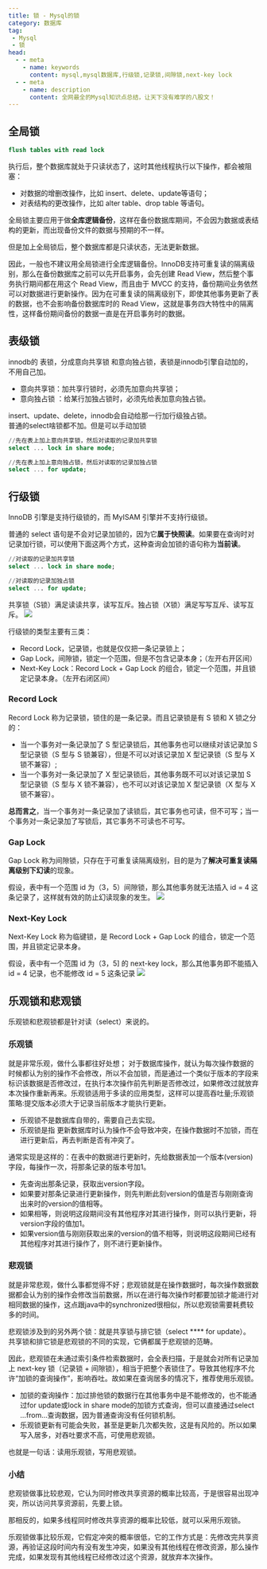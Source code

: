 ```yaml
---
title: 锁 - Mysql的锁
category: 数据库
tag:
 - Mysql
 - 锁
head:
  - - meta
    - name: keywords
      content: mysql,mysql数据库,行级锁,记录锁,间隙锁,next-key lock
  - - meta
    - name: description
      content: 全网最全的Mysql知识点总结，让天下没有难学的八股文！
---
```




## 全局锁
```sql
flush tables with read lock
```

执行后，整个数据库就处于只读状态了，这时其他线程执行以下操作，都会被阻塞：
- 对数据的增删改操作，比如 insert、delete、update等语句；
- 对表结构的更改操作，比如 alter table、drop table 等语句。

全局锁主要应用于做**全库逻辑备份**，这样在备份数据库期间，不会因为数据或表结构的更新，而出现备份文件的数据与预期的不一样。

但是加上全局锁后，整个数据库都是只读状态，无法更新数据。

因此，一般也不建议用全局锁进行全库逻辑备份。InnoDB支持可重复读的隔离级别，那么在备份数据库之前可以先开启事务，会先创建 Read View，然后整个事务执行期间都在用这个 Read View，而且由于 MVCC 的支持，备份期间业务依然可以对数据进行更新操作。因为在可重复读的隔离级别下，即使其他事务更新了表的数据，也不会影响备份数据库时的 Read View，这就是事务四大特性中的隔离性，这样备份期间备份的数据一直是在开启事务时的数据。

## 表级锁
innodb的 表锁，分成意向共享锁 和意向独占锁，表锁是innodb引擎⾃动加的，不⽤⾃⼰加。
- 意向共享锁：加共享⾏锁时，必须先加意向共享锁；
- 意向独占锁 ：给某⾏加独占锁时，必须先给表加意向独占锁。

insert、update、delete，innodb会⾃动给那⼀⾏加⾏级独占锁。  
普通的select啥锁都不加。但是可以手动加锁  
```sql
//先在表上加上意向共享锁，然后对读取的记录加共享锁
select ... lock in share mode;

//先在表上加上意向独占锁，然后对读取的记录加独占锁
select ... for update;
```

## 行级锁

InnoDB 引擎是支持行级锁的，而 MyISAM 引擎并不支持行级锁。

普通的 select 语句是不会对记录加锁的，因为它**属于快照读**。如果要在查询时对记录加行锁，可以使用下面这两个方式，这种查询会加锁的语句称为**当前读**。
```sql
//对读取的记录加共享锁
select ... lock in share mode;

//对读取的记录加独占锁
select ... for update;
```

共享锁（S锁）满足读读共享，读写互斥。独占锁（X锁）满足写写互斥、读写互斥。
![](https://seven97-blog.oss-cn-hangzhou.aliyuncs.com/imgs/202404261902808.png)

行级锁的类型主要有三类：
- Record Lock，记录锁，也就是仅仅把一条记录锁上；
- Gap Lock，间隙锁，锁定一个范围，但是不包含记录本身；（左开右开区间）
- Next-Key Lock：Record Lock + Gap Lock 的组合，锁定一个范围，并且锁定记录本身。（左开右闭区间）

### Record Lock
Record Lock 称为记录锁，锁住的是一条记录。而且记录锁是有 S 锁和 X 锁之分的：

- 当一个事务对一条记录加了 S 型记录锁后，其他事务也可以继续对该记录加 S 型记录锁（S 型与 S 锁兼容），但是不可以对该记录加 X 型记录锁（S 型与 X 锁不兼容）;
- 当一个事务对一条记录加了 X 型记录锁后，其他事务既不可以对该记录加 S 型记录锁（S 型与 X 锁不兼容），也不可以对该记录加 X 型记录锁（X 型与 X 锁不兼容）。

**总而言之**，当一个事务对一条记录加了读锁后，其它事务也可读，但不可写；当一个事务对一条记录加了写锁后，其它事务不可读也不可写。

### Gap Lock
Gap Lock 称为间隙锁，只存在于可重复读隔离级别，目的是为了**解决可重复读隔离级别下幻读**的现象。

假设，表中有一个范围 id 为（3，5）间隙锁，那么其他事务就无法插入 id = 4 这条记录了，这样就有效的防止幻读现象的发生。
![](https://seven97-blog.oss-cn-hangzhou.aliyuncs.com/imgs/202404261902850.png)

### Next-Key Lock
Next-Key Lock 称为临键锁，是 Record Lock + Gap Lock 的组合，锁定一个范围，并且锁定记录本身。

假设，表中有一个范围 id 为（3，5] 的 next-key lock，那么其他事务即不能插入 id = 4 记录，也不能修改 id = 5 这条记录
![](https://seven97-blog.oss-cn-hangzhou.aliyuncs.com/imgs/202404261902835.png)


## 乐观锁和悲观锁
乐观锁和悲观锁都是针对读（select）来说的。

### 乐观锁
就是非常乐观，做什么事都往好处想； 对于数据库操作，就认为每次操作数据的时候都认为别的操作不会修改，所以不会加锁，而是通过一个类似于版本的字段来标识该数据是否修改过，在执行本次操作前先判断是否修改过，如果修改过就放弃本次操作重新再来。乐观锁适用于多读的应用类型，这样可以提高吞吐量;乐观锁策略:提交版本必须大于记录当前版本才能执行更新。

- 乐观锁不是数据库自带的，需要自己去实现。
- 乐观锁是指 更新数据库时认为操作不会导致冲突，在操作数据时不加锁，而在进行更新后，再去判断是否有冲突了。

通常实现是这样的：在表中的数据进行更新时，先给数据表加一个版本(version)字段，每操作一次，将那条记录的版本号加1。
- 先查询出那条记录，获取出version字段。
- 如果要对那条记录进行更新操作，则先判断此刻version的值是否与刚刚查询出来时的version的值相等。
- 如果相等，则说明这段期间没有其他程序对其进行操作，则可以执行更新，将version字段的值加1。
- 如果version值与刚刚获取出来的version的值不相等，则说明这段期间已经有其他程序对其进行操作了，则不进行更新操作。

### 悲观锁
就是非常悲观，做什么事都觉得不好；悲观锁就是在操作数据时，每次操作数据数据都会认为别的操作会修改当前数据，所以在进行每次操作时都要加锁才能进行对相同数据的操作，这点跟java中的synchronized很相似，所以悲观锁需要耗费较多的时间。

悲观锁涉及到的另外两个锁：就是共享锁与排它锁（select **** for update）。  
共享锁和排它锁是悲观锁的不同的实现，它俩都属于悲观锁的范畴。

因此，悲观锁在未通过索引条件检索数据时，会全表扫描，于是就会对所有记录加上 next-key 锁（记录锁 + 间隙锁），相当于把整个表锁住了。导致其他程序不允许“加锁的查询操作”，影响吞吐。故如果在查询居多的情况下，推荐使用乐观锁。
- 加锁的查询操作：加过排他锁的数据行在其他事务中是不能修改的，也不能通过for update或lock in share mode的加锁方式查询，但可以直接通过select ...from...查询数据，因为普通查询没有任何锁机制。
- 乐观锁更新有可能会失败，甚至是更新几次都失败，这是有风险的。所以如果写入居多，对吞吐要求不高，可使用悲观锁。

也就是一句话：读用乐观锁，写用悲观锁。

### 小结

悲观锁做事比较悲观，它认为同时修改共享资源的概率比较高，于是很容易出现冲突，所以访问共享资源前，先要上锁。

那相反的，如果多线程同时修改共享资源的概率比较低，就可以采用乐观锁。

乐观锁做事比较乐观，它假定冲突的概率很低，它的工作方式是：先修改完共享资源，再验证这段时间内有没有发生冲突，如果没有其他线程在修改资源，那么操作完成，如果发现有其他线程已经修改过这个资源，就放弃本次操作。



<!-- @include: @article-footer.snippet.md -->     
